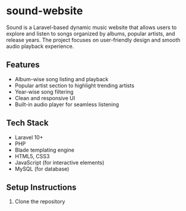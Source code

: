 # sound-website

Sound is a Laravel-based dynamic music website that allows users to explore and listen to songs organized by albums, popular artists, and release years. The project focuses on user-friendly design and smooth audio playback experience.

## Features

- Album-wise song listing and playback
- Popular artist section to highlight trending artists
- Year-wise song filtering
- Clean and responsive UI
- Built-in audio player for seamless listening

## Tech Stack

- Laravel 10+
- PHP
- Blade templating engine
- HTML5, CSS3
- JavaScript (for interactive elements)
- MySQL (for database)

## Setup Instructions

1. Clone the repository

